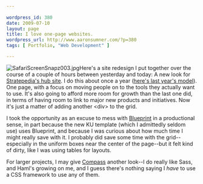 ```yaml
---
 
wordpress_id: 380
date: 2009-07-10
layout: page
title: I love one-page websites.
wordpress_url: http://www.aaronsumner.com/?p=380
tags: [ Portfolio, "Web Development" ]

---
```


![SafariScreenSnapz003.jpg](http://www.aaronsumner.com/uploads/2009/07/safariscreensnapz003.jpg)Here's
a site redesign I put together over the course of a couple of hours
between yesterday and today: A new look for [Stratepedia's hub
site](http://stratepedia.org/). I do this about once a year ([here's
last year's
model](http://www.aaronsumner.com/2008/08/yesterdays-project-new-look-for-stratepediaorg/)).
One page, with a focus on moving people on to the tools they actually
want to use. It's also going to afford more room for growth than the
last one did, in terms of having room to link to major new products and
initiatives. Now it's just a matter of adding another \<div\> to the
grid.

I took the opportunity as an excuse to mess with
[Blueprint](http://blueprintcss.org/) in a productional sense, in part
because the new KU template (which I admittedly seldom use) uses
Blueprint, and because I was curious about how much time I might really
save with it. I probably did save some time with the grid--especially in
the uniform boxes near the center of the page--but it felt kind of
dirty, like I was using tables for layouts.

For larger projects, I may give [Compass](http://compass-style.org/)
another look--I do really like Sass, and Haml's growing on me, and I
guess there's nothing saying I *have* to use a CSS framework to use any
of them.
